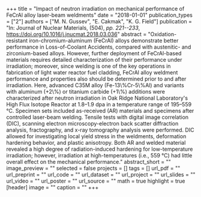 +++
title = "Impact of neutron irradiation on mechanical performance of FeCrAl alloy laser-beam weldments"
date = "2018-01-01"
publication_types = ["2"]
authors = ["M. N. Gussev", "E. Cakmak", "K. G. Field"]
publication = "In: Journal of Nuclear Materials, (504), _pp. 221--233_, https://doi.org/10.1016/j.jnucmat.2018.03.036"
abstract = "Oxidation-resistant iron-chromium-aluminum (FeCrAl) alloys demonstrate better performance in Loss-of-Coolant Accidents, compared with austenitic- and zirconium-based alloys. However, further deployment of FeCrAl-based materials requires detailed characterization of their performance under irradiation; moreover, since welding is one of the key operations in fabrication of light water reactor fuel cladding, FeCrAl alloy weldment performance and properties also should be determined prior to and after irradiation. Here, advanced C35M alloy (Fe-13\\%Cr-5\\%Al) and variants with aluminum (+2\\%) or titanium carbide (+1\\%) additions were characterized after neutron irradiation in Oak Ridge National Laboratory's High Flux Isotope Reactor at 1.8–1.9 dpa in a temperature range of 195–559 °C. Specimen sets included as-received (AR) materials and specimens after controlled laser-beam welding. Tensile tests with digital image correlation (DIC), scanning electron microscopy-electron back scatter diffraction analysis, fractography, and x-ray tomography analysis were performed. DIC allowed for investigating local yield stress in the weldments, deformation hardening behavior, and plastic anisotropy. Both AR and welded material revealed a high degree of radiation-induced hardening for low-temperature irradiation; however, irradiation at high-temperatures (i.e., 559 °C) had little overall effect on the mechanical performance."
abstract_short = ""
image_preview = ""
selected = false
projects = []
tags = []
url_pdf = ""
url_preprint = ""
url_code = ""
url_dataset = ""
url_project = ""
url_slides = ""
url_video = ""
url_poster = ""
url_source = ""
math = true
highlight = true
[header]
image = ""
caption = ""
+++
